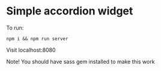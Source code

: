 # Simple accordion widget

To run:

`npm i && npm run server`

Visit localhost:8080

Note! You should have sass gem installed to make this work
